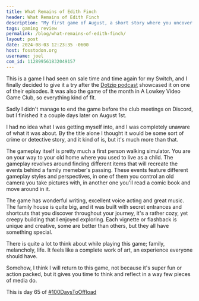 ```yaml
---
title: What Remains of Edith Finch
header: What Remains of Edith Finch
description: "My first game of August, a short story where you uncover your family's past and the strange ways they left this world"
tags: gaming review
permalink: /blog/what-remains-of-edith-finch/
layout: post
date: 2024-08-03 12:23:35 -0600
host: fosstodon.org
username: joel
com_id: 112899561832049157
---
```


This is a game I had seen on sale time and time again for my Switch, and I finally decided to give it a try after the [Dotzip podcast](https://dotzip.online/) showcased it on one of their episodes. It was also the game of the month in A Lowkey Video Game Club, so everything kind of fit.

Sadly I didn't manage to end the game before the club meetings on Discord, but I finished it a couple days later on August 1st.

I had no idea what I was getting myself into, and I was completely unaware of what it was about. By the title alone I thought it would be some sort of crime or detective story, and it kind of is, but it's much more than that.

The gameplay itself is pretty much a first person walking simulator. You are on your way to your old home where you used to live as a child. The gameplay revolves around finding different items that will recreate the events behind a family memeber's passing. These events feature different gameplay styles and perspectives, in one of them you control an old camera you take pictures with, in another one you'll read a comic book and move around in it.

The game has wonderful writing, excellent voice acting and great music. The family house is quite big, and it was built with secret entrances and shortcuts that you discover throughout your journey, it's a rather cozy, yet creepy building that I enjoyed exploring. Each vignette or flashback is unique and creative, some are better than others, but they all have something special.

There is quite a lot to think about while playing this game; family, melancholy, life. It feels like a complete work of art, an experience everyone should have.

Somehow, I think I will return to this game, not because it's super fun or action packed, but it gives you time to think and reflect in a way few pieces of media do.

This is day 65 of [#100DaysToOffload](https://100daystooffload.com)
